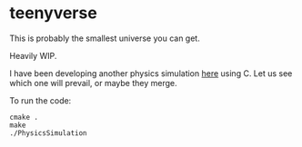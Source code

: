 # teenyverse
This is probably the smallest universe you can get.

Heavily WIP.

I have been developing another physics simulation [here](https://github.com/burakyueksel/physics) using C.
Let us see which one will prevail, or maybe they merge.

To run the code:

```console
cmake .
make
./PhysicsSimulation
```